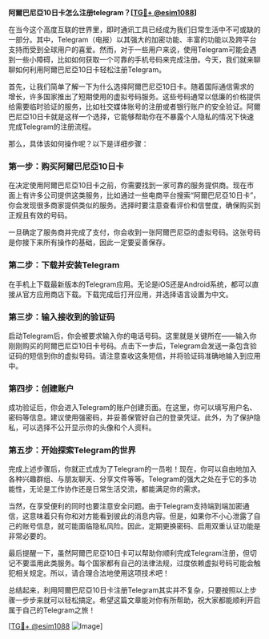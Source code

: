 **阿爾巴尼亞10日卡怎么注册telegram？[[TG💪+ @esim1088](https://t.me/s/esim1088)]**

在当今这个高度互联的世界里，即时通讯工具已经成为我们日常生活中不可或缺的一部分。其中，Telegram（电报）以其强大的加密功能、丰富的功能以及跨平台支持而受到全球用户的喜爱。然而，对于一些用户来说，使用Telegram可能会遇到一些小障碍，比如如何获取一个可靠的手机号码来完成注册。今天，我们就来聊聊如何利用阿爾巴尼亞10日卡轻松注册Telegram。

首先，让我们简单了解一下为什么选择阿爾巴尼亞10日卡。随着国际通信需求的增长，许多国家推出了短期使用的虚拟号码服务。这些号码通常以低廉的价格提供给需要临时验证的服务，比如社交媒体账号的注册或者银行账户的安全验证。阿爾巴尼亞10日卡就是这样一个选择，它能够帮助你在不暴露个人隐私的情况下快速完成Telegram的注册流程。

那么，具体该如何操作呢？以下是详细步骤：

### 第一步：购买阿爾巴尼亞10日卡

在决定使用阿爾巴尼亞10日卡之前，你需要找到一家可靠的服务提供商。现在市面上有许多公司提供这类服务，比如通过一些电商平台搜索“阿爾巴尼亞10日卡”，你会发现很多商家提供类似的服务。选择时要注意查看评价和信誉度，确保购买到正规且有效的号码。

一旦确定了服务商并完成了支付，你会收到一张阿爾巴尼亞的虚拟号码。这张号码是你接下来所有操作的基础，因此一定要妥善保存。

### 第二步：下载并安装Telegram

在手机上下载最新版本的Telegram应用。无论是iOS还是Android系统，都可以直接从官方应用商店下载。下载完成后打开应用，并选择语言设置为中文。

### 第三步：输入接收到的验证码

启动Telegram后，你会被要求输入你的电话号码。这里就是关键所在——输入你刚刚购买的阿爾巴尼亞10日卡号码。点击下一步后，Telegram会发送一条包含验证码的短信到你的虚拟号码。请注意查收这条短信，并将验证码准确地输入到应用中。

### 第四步：创建账户

成功验证后，你会进入Telegram的账户创建页面。在这里，你可以填写用户名、密码等信息。建议使用强密码，并妥善保管好自己的登录凭证。此外，为了保护隐私，可以选择不公开显示你的头像和个人资料。

### 第五步：开始探索Telegram的世界

完成上述步骤后，你就正式成为了Telegram的一员啦！现在，你可以自由地加入各种兴趣群组、与朋友聊天、分享文件等等。Telegram的强大之处在于它的多功能性，无论是工作协作还是日常生活交流，都能满足你的需求。

当然，在享受便利的同时也要注意安全问题。由于Telegram支持端到端加密通信，这意味着只有你和对方能看到彼此的消息内容。但是，如果你不小心泄露了自己的账号信息，就可能面临隐私风险。因此，定期更换密码、启用双重认证功能是非常必要的。

最后提醒一下，虽然阿爾巴尼亞10日卡可以帮助你顺利完成Telegram注册，但切记不要滥用此类服务。每个国家都有自己的法律法规，过度依赖虚拟号码可能会触犯相关规定。所以，请合理合法地使用这项技术吧！

总结起来，利用阿爾巴尼亞10日卡注册Telegram其实并不复杂，只要按照以上步骤一步步来就可以轻松搞定。希望这篇文章能对你有所帮助，祝大家都能顺利开启属于自己的Telegram之旅！

[[TG💪+ @esim1088](https://t.me/s/esim1088) ![Image](https://i.postimg.cc/4NQfJmqS/Snipaste-2025-05-13-00-14-12.png)]